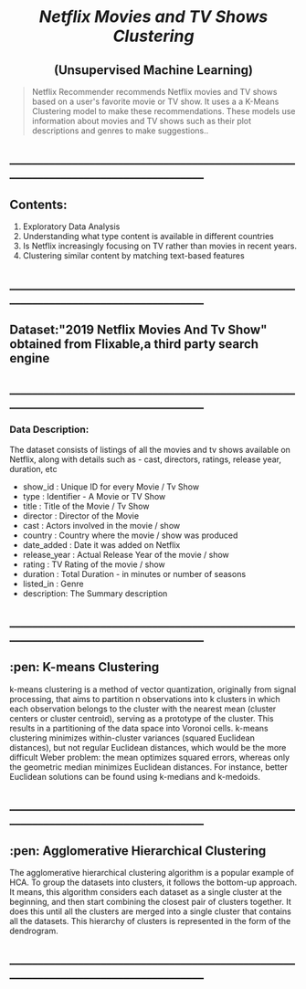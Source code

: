 
</p>
<h1 align="center"> <i>Netflix Movies and TV Shows Clustering</i></h1>
<h2 align="center">(Unsupervised Machine Learning) </i></h2>

><p>Netflix Recommender recommends Netflix movies and TV shows based on a user's favorite movie or TV show. It uses a  a K-Means Clustering model to make these recommendations. These models use information about movies and TV shows such as their plot descriptions and genres to make suggestions..</p>

<h2>____________________________________________________________________________________</h2>
<h2><b>Contents:</b></h2>
<ol>
  <li>Exploratory Data Analysis</li>
  <li>Understanding what type content is available in different countries</li>
  <li>Is Netflix increasingly focusing on TV rather than movies in recent years.</li>
  <li>Clustering similar content by matching text-based features</li>
</ol>
<h2>____________________________________________________________________________________</h2>
<h2><b>Dataset:"2019 Netflix Movies  And Tv Show" obtained from Flixable,a third party search engine </b></h2>
<h2>____________________________________________________________________________________</h2>
<h3><b>Data Description:</b></h3>
The dataset consists of listings of all the movies and tv shows available on Netflix, along with details
such as - cast, directors, ratings, release year, duration, etc
<ul>	
			<li> show_id : Unique ID for every Movie / Tv Show</li>
			<li> type : Identifier - A Movie or TV Show</li>
			<li> title : Title of the Movie / Tv Show</li>
			<li> director : Director of the Movie</li>
			<li> cast : Actors involved in the movie / show</li>
			<li> country : Country where the movie / show was produced</li>
			<li> date_added : Date it was added on Netflix</li>
			<li> release_year : Actual Release Year of the movie / show</li>
			<li> rating : TV Rating of the movie / show</li>
			<li> duration : Total Duration - in minutes or number of seasons</li>
			<li> listed_in : Genre</li>
			<li> description: The Summary description</li>
</ul>


<h2>____________________________________________________________________________________</h2>
<h2> :pen: K-means Clustering </h2>
<p> k-means clustering is a method of vector quantization, originally from signal processing, that aims to partition n observations into k clusters in which each observation belongs to the cluster with the nearest mean (cluster centers or cluster centroid), serving as a prototype of the cluster. This results in a partitioning of the data space into Voronoi cells. k-means clustering minimizes within-cluster variances (squared Euclidean distances), but not regular Euclidean distances, which would be the more difficult Weber problem: the mean optimizes squared errors, whereas only the geometric median minimizes Euclidean distances. For instance, better Euclidean solutions can be found using k-medians and k-medoids.

<h2>____________________________________________________________________________________</h2>

<h2> :pen: Agglomerative Hierarchical Clustering </h2>
<p> The agglomerative hierarchical clustering algorithm is a popular example of HCA. To group the datasets into clusters, it follows the bottom-up approach. It means, this algorithm considers each dataset as a single cluster at the beginning, and then start combining the closest pair of clusters together. It does this until all the clusters are merged into a single cluster that contains all the datasets.
This hierarchy of clusters is represented in the form of the dendrogram.

<h2>____________________________________________________________________________________</h2>


